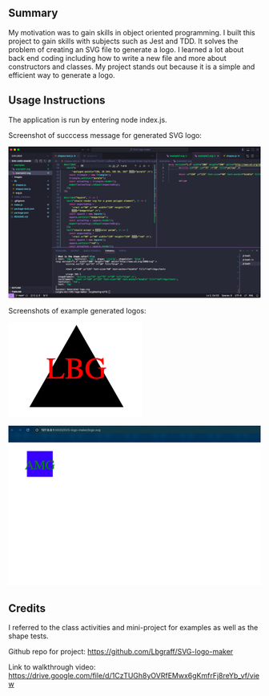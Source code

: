 ## Summary

My motivation was to gain skills in object oriented programming. I built this project to gain skills with subjects such as Jest and TDD. It solves the problem of creating an SVG file to generate a logo. I learned a lot about back end coding including how to write a new file and more about constructors and classes. My project stands out because it is a simple and efficient way to generate a logo.

## Usage Instructions

The application is run by entering node index.js.

Screenshot of succcess message for generated SVG logo:

![screenshot](/generated-message.png)

Screenshots of example generated logos:

![screenshot](/example-1-pic.png)

![screenshot](/example-2-pic.png)

## Credits

I referred to the class activities and mini-project for examples as well as the shape tests.



Github repo for project: https://github.com/Lbgraff/SVG-logo-maker

Link to walkthrough video: https://drive.google.com/file/d/1CzTUGh8yOVRfEMwx6gKmfrFj8reYb_vf/view